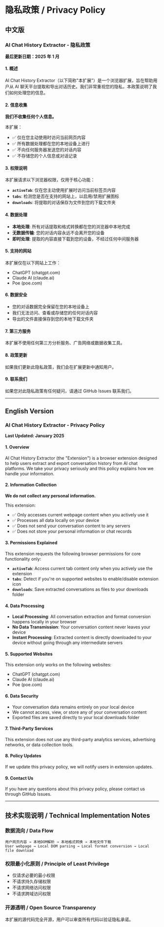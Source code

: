 # 隐私政策 / Privacy Policy

## 中文版

### AI Chat History Extractor - 隐私政策

**最后更新日期：2025 年 1 月**

#### 1. 概述

AI Chat History Extractor（以下简称"本扩展"）是一个浏览器扩展，旨在帮助用户从 AI 聊天平台提取和导出对话历史。我们非常重视您的隐私，本政策说明了我们如何处理您的信息。

#### 2. 信息收集

**我们不收集任何个人信息。**

本扩展：

- ✅ 仅在您主动使用时访问当前网页内容
- ✅ 所有数据处理都在您的本地设备上进行
- ✅ 不向任何服务器发送您的对话内容
- ✅ 不存储您的个人信息或对话记录

#### 3. 权限说明

本扩展请求以下浏览器权限，仅用于核心功能：

- **`activeTab`**: 仅在您主动使用扩展时访问当前标签页内容
- **`tabs`**: 检测您是否在支持的网站上，以启用/禁用扩展图标
- **`downloads`**: 将提取的对话保存为文件到您的下载文件夹

#### 4. 数据处理

- **本地处理**: 所有对话提取和格式转换都在您的浏览器中本地完成
- **无数据传输**: 您的对话内容永远不会离开您的设备
- **即时处理**: 提取的内容直接下载到您的设备，不经过任何中间服务器

#### 5. 支持的网站

本扩展仅在以下网站上工作：

- ChatGPT (chatgpt.com)
- Claude AI (claude.ai)
- Poe (poe.com)

#### 6. 数据安全

- 您的对话数据完全保留在您的本地设备上
- 我们无法访问、查看或存储您的任何对话内容
- 导出的文件直接保存到您的本地下载文件夹

#### 7. 第三方服务

本扩展不使用任何第三方分析服务、广告网络或数据收集工具。

#### 8. 政策更新

如果我们更新此隐私政策，我们会在扩展更新中通知用户。

#### 9. 联系我们

如果您对此隐私政策有任何疑问，请通过 GitHub Issues 联系我们。

---

## English Version

### AI Chat History Extractor - Privacy Policy

**Last Updated: January 2025**

#### 1. Overview

AI Chat History Extractor (the "Extension") is a browser extension designed to help users extract and export conversation history from AI chat platforms. We take your privacy seriously and this policy explains how we handle your information.

#### 2. Information Collection

**We do not collect any personal information.**

This extension:

- ✅ Only accesses current webpage content when you actively use it
- ✅ Processes all data locally on your device
- ✅ Does not send your conversation content to any servers
- ✅ Does not store your personal information or chat records

#### 3. Permissions Explained

This extension requests the following browser permissions for core functionality only:

- **`activeTab`**: Access current tab content only when you actively use the extension
- **`tabs`**: Detect if you're on supported websites to enable/disable extension icon
- **`downloads`**: Save extracted conversations as files to your downloads folder

#### 4. Data Processing

- **Local Processing**: All conversation extraction and format conversion happens locally in your browser
- **No Data Transmission**: Your conversation content never leaves your device
- **Instant Processing**: Extracted content is directly downloaded to your device without going through any intermediate servers

#### 5. Supported Websites

This extension only works on the following websites:

- ChatGPT (chatgpt.com)
- Claude AI (claude.ai)
- Poe (poe.com)

#### 6. Data Security

- Your conversation data remains entirely on your local device
- We cannot access, view, or store any of your conversation content
- Exported files are saved directly to your local downloads folder

#### 7. Third-Party Services

This extension does not use any third-party analytics services, advertising networks, or data collection tools.

#### 8. Policy Updates

If we update this privacy policy, we will notify users in extension updates.

#### 9. Contact Us

If you have any questions about this privacy policy, please contact us through GitHub Issues.

---

## 技术实现说明 / Technical Implementation Notes

### 数据流向 / Data Flow

```
用户网页内容 → 本地DOM解析 → 本地格式转换 → 本地文件下载
User webpage → Local DOM parsing → Local format conversion → Local file download
```

### 权限最小化原则 / Principle of Least Privilege

- 仅请求必要的最小权限
- 不请求持久存储权限
- 不请求网络访问权限
- 不请求跨域访问权限

### 开源透明 / Open Source Transparency

本扩展的源代码完全开源，用户可以审查所有代码以验证隐私承诺。
